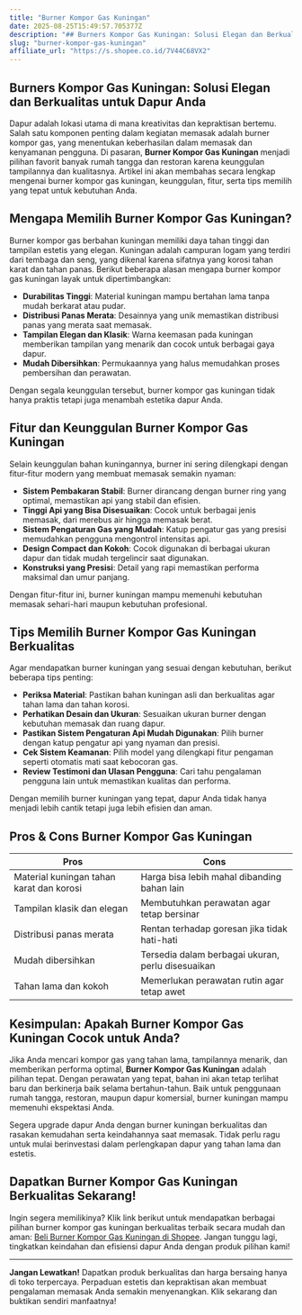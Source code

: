 ```yaml
---
title: "Burner Kompor Gas Kuningan"
date: 2025-08-25T15:49:57.705377Z
description: "## Burners Kompor Gas Kuningan: Solusi Elegan dan Berkualitas untuk Dapur Anda..."
slug: "burner-kompor-gas-kuningan"
affiliate_url: "https://s.shopee.co.id/7V44C68VX2"
---
```

## Burners Kompor Gas Kuningan: Solusi Elegan dan Berkualitas untuk Dapur Anda

Dapur adalah lokasi utama di mana kreativitas dan kepraktisan bertemu. Salah satu komponen penting dalam kegiatan memasak adalah burner kompor gas, yang menentukan keberhasilan dalam memasak dan kenyamanan pengguna. Di pasaran, **Burner Kompor Gas Kuningan** menjadi pilihan favorit banyak rumah tangga dan restoran karena keunggulan tampilannya dan kualitasnya. Artikel ini akan membahas secara lengkap mengenai burner kompor gas kuningan, keunggulan, fitur, serta tips memilih yang tepat untuk kebutuhan Anda.

## Mengapa Memilih Burner Kompor Gas Kuningan?

Burner kompor gas berbahan kuningan memiliki daya tahan tinggi dan tampilan estetis yang elegan. Kuningan adalah campuran logam yang terdiri dari tembaga dan seng, yang dikenal karena sifatnya yang korosi tahan karat dan tahan panas. Berikut beberapa alasan mengapa burner kompor gas kuningan layak untuk dipertimbangkan:

- **Durabilitas Tinggi**: Material kuningan mampu bertahan lama tanpa mudah berkarat atau pudar.
- **Distribusi Panas Merata**: Desainnya yang unik memastikan distribusi panas yang merata saat memasak.
- **Tampilan Elegan dan Klasik**: Warna keemasan pada kuningan memberikan tampilan yang menarik dan cocok untuk berbagai gaya dapur.
- **Mudah Dibersihkan**: Permukaannya yang halus memudahkan proses pembersihan dan perawatan.

Dengan segala keunggulan tersebut, burner kompor gas kuningan tidak hanya praktis tetapi juga menambah estetika dapur Anda.

## Fitur dan Keunggulan Burner Kompor Gas Kuningan

Selain keunggulan bahan kuningannya, burner ini sering dilengkapi dengan fitur-fitur modern yang membuat memasak semakin nyaman:

- **Sistem Pembakaran Stabil**: Burner dirancang dengan burner ring yang optimal, memastikan api yang stabil dan efisien.
- **Tinggi Api yang Bisa Disesuaikan**: Cocok untuk berbagai jenis memasak, dari merebus air hingga memasak berat.
- **Sistem Pengaturan Gas yang Mudah**: Katup pengatur gas yang presisi memudahkan pengguna mengontrol intensitas api.
- **Design Compact dan Kokoh**: Cocok digunakan di berbagai ukuran dapur dan tidak mudah tergelincir saat digunakan.
- **Konstruksi yang Presisi**: Detail yang rapi memastikan performa maksimal dan umur panjang.

Dengan fitur-fitur ini, burner kuningan mampu memenuhi kebutuhan memasak sehari-hari maupun kebutuhan profesional.

## Tips Memilih Burner Kompor Gas Kuningan Berkualitas

Agar mendapatkan burner kuningan yang sesuai dengan kebutuhan, berikut beberapa tips penting:

- **Periksa Material**: Pastikan bahan kuningan asli dan berkualitas agar tahan lama dan tahan korosi.
- **Perhatikan Desain dan Ukuran**: Sesuaikan ukuran burner dengan kebutuhan memasak dan ruang dapur.
- **Pastikan Sistem Pengaturan Api Mudah Digunakan**: Pilih burner dengan katup pengatur api yang nyaman dan presisi.
- **Cek Sistem Keamanan**: Pilih model yang dilengkapi fitur pengaman seperti otomatis mati saat kebocoran gas.
- **Review Testimoni dan Ulasan Pengguna**: Cari tahu pengalaman pengguna lain untuk memastikan kualitas dan performa.

Dengan memilih burner kuningan yang tepat, dapur Anda tidak hanya menjadi lebih cantik tetapi juga lebih efisien dan aman.

## Pros & Cons Burner Kompor Gas Kuningan

| Pros                                           | Cons                                    |
|------------------------------------------------|------------------------------------------|
| Material kuningan tahan karat dan korosi      | Harga bisa lebih mahal dibanding bahan lain  |
| Tampilan klasik dan elegan                    | Membutuhkan perawatan agar tetap bersinar  |
| Distribusi panas merata                        | Rentan terhadap goresan jika tidak hati-hati  |
| Mudah dibersihkan                            | Tersedia dalam berbagai ukuran, perlu disesuaikan   |
| Tahan lama dan kokoh                         | Memerlukan perawatan rutin agar tetap awet     |

## Kesimpulan: Apakah Burner Kompor Gas Kuningan Cocok untuk Anda?

Jika Anda mencari kompor gas yang tahan lama, tampilannya menarik, dan memberikan performa optimal, **Burner Kompor Gas Kuningan** adalah pilihan tepat. Dengan perawatan yang tepat, bahan ini akan tetap terlihat baru dan berkinerja baik selama bertahun-tahun. Baik untuk penggunaan rumah tangga, restoran, maupun dapur komersial, burner kuningan mampu memenuhi ekspektasi Anda.

Segera upgrade dapur Anda dengan burner kuningan berkualitas dan rasakan kemudahan serta keindahannya saat memasak. Tidak perlu ragu untuk mulai berinvestasi dalam perlengkapan dapur yang tahan lama dan estetis.

## Dapatkan Burner Kompor Gas Kuningan Berkualitas Sekarang!

Ingin segera memilikinya? Klik link berikut untuk mendapatkan berbagai pilihan burner kompor gas kuningan berkualitas terbaik secara mudah dan aman: [Beli Burner Kompor Gas Kuningan di Shopee](https://s.shopee.co.id/7V44C68VX2). Jangan tunggu lagi, tingkatkan keindahan dan efisiensi dapur Anda dengan produk pilihan kami!

---

**Jangan Lewatkan!** Dapatkan produk berkualitas dan harga bersaing hanya di toko terpercaya. Perpaduan estetis dan kepraktisan akan membuat pengalaman memasak Anda semakin menyenangkan. Klik sekarang dan buktikan sendiri manfaatnya!